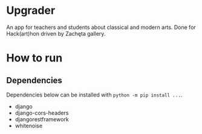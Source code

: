 # Upgrader

An app for teachers and students about classical and modern arts. Done for Hack(art)hon driven by Zachęta gallery.

# How to run

## Dependencies

Dependencies below can be installed with `python -m pip install ...`.

- django
- django-cors-headers
- djangorestframework
- whitenoise
